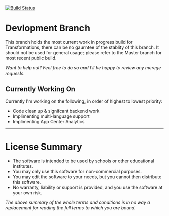 [![Build Status](https://dev.azure.com/jonathanfoot0582/Transformations/_apis/build/status/jfoot.Transformations?branchName=master)](https://dev.azure.com/jonathanfoot0582/Transformations/_build/latest?definitionId=5&branchName=master)

# Devlopment Branch
This branch holds the most current work in progress build for Transformations, there can be no gaurntee of the stablity of this branch. It should not be used for general usage; please refer to the Master branch for most recent public build. 

*Want to help out? Feel free to do so and I'll be happy to review any merege requests.*

## Currently Working On
Currently I'm working on the following, in order of highest to lowest priority: 
- Code clean up & signifcant backend work
- Implimenting multi-language support
- Implimenting App Center Analytics 

***

# License Summary

* The software is intended to be used by schools or other educational institutes. 
* You may only use this software for non-commercial purposes.
* You may edit the software to your needs, but you cannot then distribute this software. 
* No warranty, liability or support is provided, and you use the software at your own risk.

_The above summary of the whole terms and conditions is in no way a replacement for reading the full terms to which you are bound._
